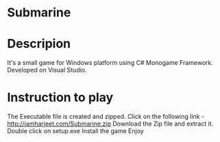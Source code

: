 # Submarine
# Descripion
It's a small game for Windows platform using C# Monogame Framework. Developed on Visual Studio.

# Instruction to play
The Executable file is created and zipped. 
  Click on the following link - http://iamharjeet.com/Submarine.zip
  Download the Zip file and extract it.
  Double click on setup.exe
  Install the game
  Enjoy
